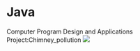 # Java
Computer Program Design and Applications  
Project:Chimney_pollution
![](https://upload.wikimedia.org/wikipedia/commons/1/10/Gaussian_Plume.png)
